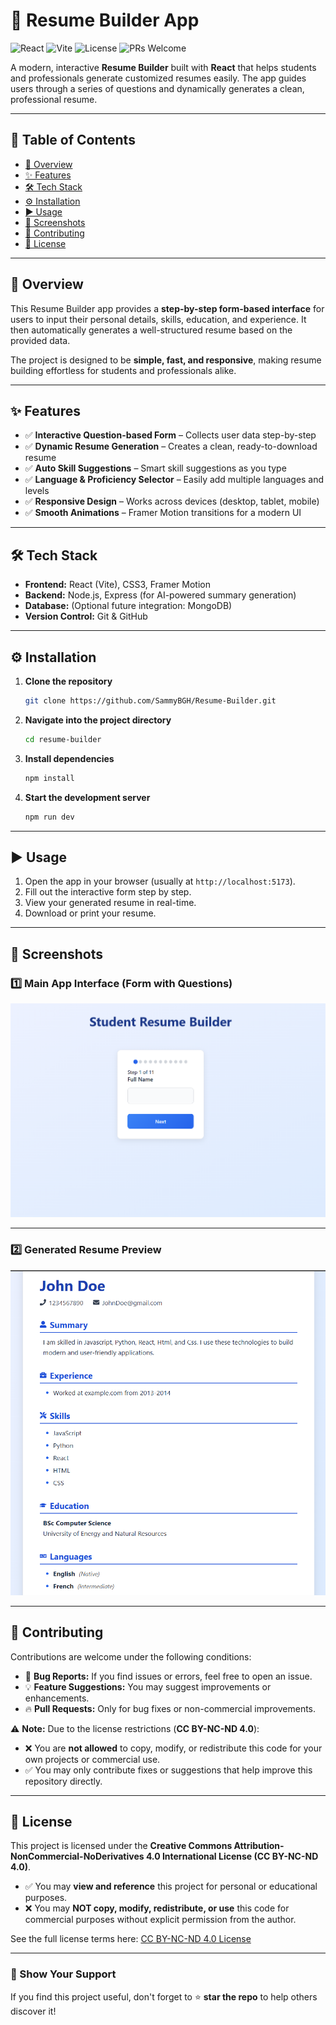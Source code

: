 
# 📝 Resume Builder App

![React](https://img.shields.io/badge/Built%20with-React-61DBFB?logo=react&logoColor=white)
![Vite](https://img.shields.io/badge/Powered%20by-Vite-646CFF?logo=vite&logoColor=white)
![License](https://img.shields.io/badge/License-CC%20BY--NC--ND%204.0-orange)
![PRs Welcome](https://img.shields.io/badge/PRs-Welcome-brightgreen)

A modern, interactive **Resume Builder** built with **React** that helps students and professionals generate customized resumes easily. The app guides users through a series of questions and dynamically generates a clean, professional resume.

---

## 📑 Table of Contents

* [🚀 Overview](#-overview)
* [✨ Features](#-features)
* [🛠️ Tech Stack](#%EF%B8%8F-tech-stack)
* [⚙️ Installation](#%EF%B8%8F-installation)
* [▶️ Usage](#%EF%B8%8F-usage)
* [📸 Screenshots](#-screenshots)
* [🤝 Contributing](#-contributing)
* [📜 License](#-license)

---

## 🚀 Overview

This Resume Builder app provides a **step-by-step form-based interface** for users to input their personal details, skills, education, and experience.
It then automatically generates a well-structured resume based on the provided data.

The project is designed to be **simple, fast, and responsive**, making resume building effortless for students and professionals alike.

---

## ✨ Features

* ✅ **Interactive Question-based Form** – Collects user data step-by-step
* ✅ **Dynamic Resume Generation** – Creates a clean, ready-to-download resume
* ✅ **Auto Skill Suggestions** – Smart skill suggestions as you type
* ✅ **Language & Proficiency Selector** – Easily add multiple languages and levels
* ✅ **Responsive Design** – Works across devices (desktop, tablet, mobile)
* ✅ **Smooth Animations** – Framer Motion transitions for a modern UI

---

## 🛠️ Tech Stack

* **Frontend:** React (Vite), CSS3, Framer Motion
* **Backend:** Node.js, Express (for AI-powered summary generation)
* **Database:** (Optional future integration: MongoDB)
* **Version Control:** Git & GitHub

---

## ⚙️ Installation

1. **Clone the repository**

   ```bash
   git clone https://github.com/SammyBGH/Resume-Builder.git

2. **Navigate into the project directory**

   ```bash
   cd resume-builder
   ```
3. **Install dependencies**

   ```bash
   npm install
   ```
4. **Start the development server**

   ```bash
   npm run dev
   ```

---

## ▶️ Usage

1. Open the app in your browser (usually at `http://localhost:5173`).
2. Fill out the interactive form step by step.
3. View your generated resume in real-time.
4. Download or print your resume.

---

## 📸 Screenshots

### 1️⃣ Main App Interface (Form with Questions)

![Main Interface](./src/assets/screenshots/form-interface.png)

---

### 2️⃣ Generated Resume Preview

![Resume Preview](./src/assets/screenshots/resume-preview.png)

---

## 🤝 Contributing

Contributions are welcome under the following conditions:

* 🐛 **Bug Reports:** If you find issues or errors, feel free to open an issue.
* 💡 **Feature Suggestions:** You may suggest improvements or enhancements.
* 🔥 **Pull Requests:** Only for bug fixes or non-commercial improvements.

⚠️ **Note:**
Due to the license restrictions (**CC BY-NC-ND 4.0**):

* ❌ You are **not allowed** to copy, modify, or redistribute this code for your own projects or commercial use.
* ✅ You may only contribute fixes or suggestions that help improve this repository directly.

---

## 📜 License

This project is licensed under the **Creative Commons Attribution-NonCommercial-NoDerivatives 4.0 International License (CC BY-NC-ND 4.0)**.

* ✅ You may **view and reference** this project for personal or educational purposes.
* ❌ You may **NOT copy, modify, redistribute, or use** this code for commercial purposes without explicit permission from the author.

See the full license terms here: [CC BY-NC-ND 4.0 License](https://creativecommons.org/licenses/by-nc-nd/4.0/)

---

### 🌟 Show Your Support

If you find this project useful, don't forget to ⭐ **star the repo** to help others discover it!


